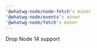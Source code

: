 ```yaml
---
'@whatwg-node/node-fetch': minor
'@whatwg-node/events': minor
'@whatwg-node/fetch': minor
---
```


Drop Node 14 support

